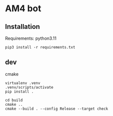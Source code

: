 # AM4 bot

## Installation
Requirements: python3.11

```
pip3 install -r requirements.txt
```

## dev
cmake
```
virtualenv .venv
.venv/scripts/activate
pip install .

cd build
cmake ..
cmake --build . --config Release --target check
```